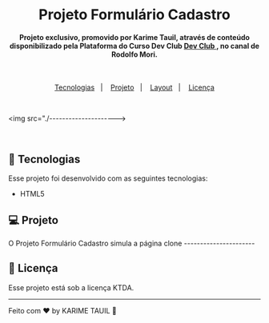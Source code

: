 <h1 align="center"> Projeto Formulário Cadastro </h1>

<h4 align="center"> Projeto exclusivo, promovido por Karime Tauil, através de conteúdo disponibilizado pela Plataforma do Curso Dev Club 
<a href="https://www.youtube.com/" target="_blank"> Dev Club </a>, no canal de Rodolfo Mori.
</h4>

<br>

<p align="center">
  <a href="#-tecnologias">Tecnologias</a>&nbsp;&nbsp;&nbsp;|&nbsp;&nbsp;&nbsp;
  <a href="#-projeto">Projeto</a>&nbsp;&nbsp;&nbsp;|&nbsp;&nbsp;&nbsp;
  <a href="#-layout">Layout</a>&nbsp;&nbsp;&nbsp;|&nbsp;&nbsp;&nbsp;
  <a href="#memo-licença">Licença</a>
</p>
    
<br>

<img src="./--------------------->

<br>

## 🚀 Tecnologias

Esse projeto foi desenvolvido com as seguintes tecnologias:

- HTML5

## 💻 Projeto

O Projeto Formulário Cadastro simula a página clone ----------------------

## :memo: Licença

Esse projeto está sob a licença KTDA.

---

Feito com ♥ by KARIME TAUIL :wave:  
